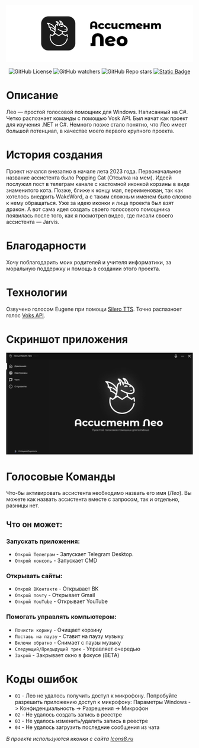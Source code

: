 <p align="center">
  <picture>
    <source media="(prefers-color-scheme: dark)" srcset="./Assets/Repo/banner.png">
    <img src="./Assets/Repo/banner.png" alt="Banner">
  </picture>
</p>

<div id="header" align="center">
  <div id="badges">
    <img alt="GitHub License" src="https://img.shields.io/github/license/WaysoonProgramms/VoiceAssistantLeo?style=for-the-badge">
    <img alt="GitHub watchers" src="https://img.shields.io/github/watchers/WaysoonProgramms/VoiceAssistantLeo?style=for-the-badge">
    <img alt="GitHub Repo stars" src="https://img.shields.io/github/stars/WaysoonProgramms/VoiceAssistantLeo?style=for-the-badge">
    <a href="https://www.donationalerts.com/r/waysoon"><img alt="Static Badge" src="https://img.shields.io/badge/DonationAlerts-Waysoon-red?style=for-the-badge"></a>
  </div>
</div>

<h1> Описание </h1>
<p>
Лео — простой голосовой помощник для Windows. Написанный на C#. 
Четко распознает команды с помощью Vosk API. Был начат как 
проект для изучения .NET и С#. Немного позже стало 
понятно, что Лео имеет большой потенциал, в качестве моего 
первого крупного проекта.
</p>

<h1> История создания </h1>
<p>
Проект начался внезапно в начале лета 2023 года. Первоначальное
название ассистента было Popping Cat (Отсылка на мем). Идеей послужил
пост в телеграм канале с кастомной иконкой корзины в виде знаменитого 
кота. Позже, ближе к концу мая, переименован, так как хотелось внедрить
WakeWord, а с таким сложным именем было сложно к нему обращаться.
Уже за идею иконки и лица проекта был взят дракон. А вот сама идея 
создать своего голосового помощника появилась после того, как я 
посмотрел видео, где писали своего ассистента — Jarvis.
</p>

<h1> Благодарности </h1>
<p>
Хочу поблагодарить моих родителей и учителя информатики, за моральную
поддержку и помощь в создании этого проекта.
</p>

<h1> Технологии </h1>
<p>
Озвучено голосом Eugene при помощи <a href="https://github.com/snakers4/silero-models">Silero TTS</a>. Точно
распазноет голос <a href="https://github.com/alphacep/vosk-api">Voks API</a>.
</p>

<h1> Скриншот приложения </h1>
<picture>
    <img src="./Assets/Repo/screenshot.png" alt="Screenshot">
</picture>

<h1> Голосовые Команды </h1>
<p>
Что-бы активировать ассистента необходимо назвать его имя (<i>Лео</i>). Вы можете как назвать ассистента вместе
с запросом, так и отдельно, разницы нет.
</p>
<h2> Что он может: </h2>
<h3> Запускать приложения: </h3>
<ul>
    <li><code>Открой Телеграм</code> - Запускает Telegram Desktop.</li>
    <li><code>Открой консоль</code> - Запускает CMD</li>
</ul>
<h3> Открывать сайты: </h3>
<ul>
    <li><code>Открой ВКонтакте</code> - Открывает ВК</li>
    <li><code>Открой почту</code> - Открывает Gmail</li>
    <li><code>Открой YouTube</code> - Открывает YouTube</li>
</ul>
<h3> Помогать управлять компьютером: </h3>
<ul>
    <li><code>Почисти корину</code> - Очищает корзину</li>
    <li><code>Поставь на паузу</code> - Ставит на паузу музыку</li>
    <li><code>Включи обратно</code> - Снимает с паузы музыку</li>
    <li><code>Следующий/Предыдущий трек</code> - Управляет очередью</li>
    <li><code>Закрой</code> - Закрывает окно в фокусе (BETA)</li>
</ul>

<h1> Коды ошибок </h1>
<ul>
    <li><code>01</code> - Лео не удалось получить доступ к микрофону. Попробуйте разрешить приложению доступ к микрофону: Параметры Windows -&gt; Конфиденциальность -&gt; Разрешения -&gt; Микрофон</li>
    <li><code>02</code> - Не удалось создать запись в реестре</li>
    <li><code>03</code> - Не удалось изменить/удалить запись в реестре</li>
    <li><code>04</code> - Не удалось загрузить последние сообщения из чата</li>
</ul>

<i>В проекте используются иконки с сайта <a href="https://icons8.ru/">Icons8.ru</a></i>
